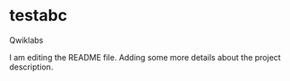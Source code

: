 # testabc
Qwiklabs

I am editing the README file. Adding some more details about the project description.
